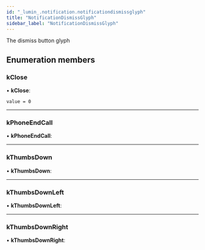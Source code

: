 ```yaml
---
id: "_lumin_.notification.notificationdismissglyph"
title: "NotificationDismissGlyph"
sidebar_label: "NotificationDismissGlyph"
---
```


The dismiss button glyph

## Enumeration members

###  kClose

• **kClose**:

`value = 0`

___

###  kPhoneEndCall

• **kPhoneEndCall**:

___

###  kThumbsDown

• **kThumbsDown**:

___

###  kThumbsDownLeft

• **kThumbsDownLeft**:

___

###  kThumbsDownRight

• **kThumbsDownRight**:
